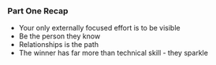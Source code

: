 ### Part One Recap

- Your only externally focused effort is to be visible
- Be the person they know
- Relationships is the path
- The winner has far more than technical skill - they sparkle
